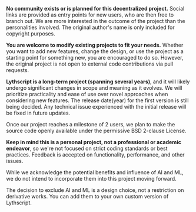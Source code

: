 **No community exists or is planned for this decentralized project.** Social links are provided 
as entry points for new users, who are then free to branch out. 
We are more interested in the outcome of the project than the personalities involved.
The original author's name is only included for copyright purposes.

**You are welcome to modify existing projects to fit your needs.**
Whether you want to add new features, change the design, 
or use the project as a starting point for something new, 
you are encouraged to do so. However, the original project is
not open to external code contributions via pull requests.

**Lythscript is a long-term project (spanning several years)**, and it will likely undergo significant 
changes in scope and meaning as it evolves. We will prioritize practicality and ease
of use over novel approaches when considering new features. The release date(year) for 
the first version is still being decided. Any technical issue experienced with the initial release will 
be fixed in future updates.

Once our project reaches a milestone of 2 users, we plan to 
make the source code openly available under the permissive BSD 
2-clause License.

**Keep in mind this is a personal project, not a professional or academic endeavor**, so
we're not focused on strict coding standards or best practices. Feedback is 
accepted on functionality, performance, and other issues.

While we acknowledge the potential benefits and influence of AI and ML,
we do not intend to incorporate them into this project moving forward.

The decision to exclude AI and ML is a design choice, not a restriction on derivative works. 
You can add them to your own custom version of Lythscript.
